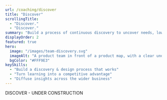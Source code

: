 ```yaml
---
url: /coaching/discover
title: "Discover"
scrollingTitle:
  - "Discover."
  - "Discover."
summary: "Build a process of continuous discovery to uncover needs, lower risks and achieve results."
displayOrder: 2
featured: true
hero:
  image: "/images/team-discovery.svg"
  imageAlt: "A product team in front of a product map, with a clear understanding of their role and objectives"
  bgColor: "#FFF9E3"
keySkills:
  - "Build a discovery & design process that works"
  - "Turn learning into a competitive advantage"
  - "Diffuse insights across the wider business"
---
```


DISCOVER - UNDER CONSTRUCTION
